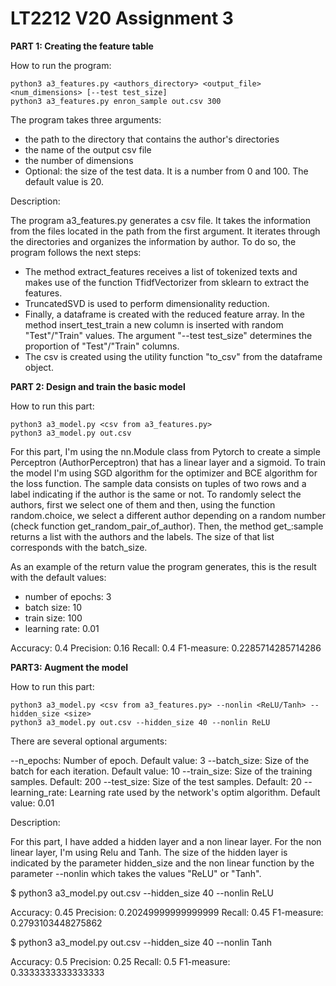 # LT2212 V20 Assignment 3



**PART 1: Creating the feature table**

How to run the program:

	python3 a3_features.py <authors_directory> <output_file> <num_dimensions> [--test test_size]
	python3 a3_features.py enron_sample out.csv 300

The program takes three arguments:
 - the path to the directory that contains the author's directories
 - the name of the output csv file
 - the number of dimensions
 - Optional: the size of the test data. It is a number from 0 and 100. The default value is 20.

Description:

The program a3_features.py generates a csv file. It takes the information from the files located in the path from the first argument. It iterates through the directories and organizes the information by author. To do so, the program follows the next steps:

- The method extract_features receives a list of tokenized texts and makes use of the function TfidfVectorizer
from sklearn to extract the features.
- TruncatedSVD is used to perform dimensionality reduction.
- Finally, a dataframe is created with the reduced feature array. In the method insert_test_train a new
column is inserted with random "Test"/"Train" values. The argument "--test test_size" determines the proportion
of "Test"/"Train" columns.
- The csv is created using the utility function "to_csv" from the dataframe object.


**PART 2: Design and train the basic model**

How to run this part:

    python3 a3_model.py <csv from a3_features.py>
    python3 a3_model.py out.csv

For this part, I'm using the nn.Module class from Pytorch to create a simple Perceptron (AuthorPerceptron) that has a linear layer and a sigmoid. To train the model I'm using SGD algorithm for the optimizer and BCE algorithm for the loss function. The sample data consists on tuples of two rows and a label indicating if the author is the same or not. To randomly select the authors, first we select one of them and then, using the function random.choice, we select a different author depending on a random number (check function get_random_pair_of_author). Then, the method get_:sample returns a list with the authors and the labels. The size of that list corresponds with the batch_size.

As an example of the return value the program generates, this is the result with the default values:
- number of epochs: 3
- batch size: 10
- train size: 100
- learning rate: 0.01

Accuracy: 0.4
Precision: 0.16
Recall: 0.4
F1-measure: 0.2285714285714286


**PART3: Augment the model**

How to run this part:

    python3 a3_model.py <csv from a3_features.py> --nonlin <ReLU/Tanh> --hidden_size <size>
    python3 a3_model.py out.csv --hidden_size 40 --nonlin ReLU

There are several optional arguments:

--n_epochs: Number of epoch. Default value: 3
--batch_size: Size of the batch for each iteration. Default value: 10
--train_size: Size of the training samples. Default: 200
--test_size: Size of the test samples. Default: 20
--learning_rate: Learning rate used by the network's optim algorithm. Default value: 0.01

Description:

For this part, I have added a hidden layer and a non linear layer. For the non linear layer, I'm using Relu and Tanh. The size of the hidden layer is indicated by the parameter hidden_size and the non linear function by the parameter --nonlin which takes the values "ReLU" or "Tanh".

$ python3 a3_model.py out.csv --hidden_size 40 --nonlin ReLU

Accuracy: 0.45
Precision: 0.20249999999999999
Recall: 0.45
F1-measure: 0.2793103448275862


$ python3 a3_model.py out.csv --hidden_size 40 --nonlin Tanh

Accuracy: 0.5
Precision: 0.25
Recall: 0.5
F1-measure: 0.3333333333333333
